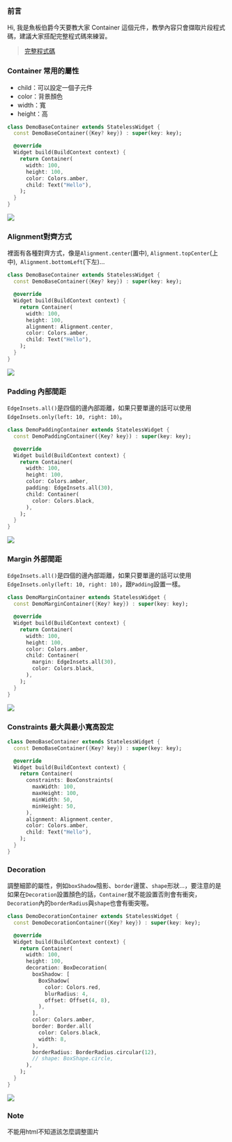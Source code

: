 ### 前言
Hi, 我是魚板伯爵今天要教大家 Container 這個元件，教學內容只會擷取片段程式碼，建議大家搭配完整程式碼來練習。

> [完整程式碼](https://github.com/Daviswww/triathlon_flutter/tree/master/day03)

### Container 常用的屬性
- child：可以設定一個子元件
- color：背景顏色
- width：寬
- height：高

```dart
class DemoBaseContainer extends StatelessWidget {
  const DemoBaseContainer({Key? key}) : super(key: key);

  @override
  Widget build(BuildContext context) {
    return Container(
      width: 100,
      height: 100,
      color: Colors.amber,
      child: Text("Hello"),
    );
  }
}
```

![](https://raw.githubusercontent.com/Daviswww/triathlon_flutter/master/day03/image/t3c9f8J.png)



### Alignment對齊方式
裡面有各種對齊方式，像是`Alignment.center`(置中), `Alignment.topCenter`(上中),` Alignment.bottomLeft`(下左)...
```dart
class DemoBaseContainer extends StatelessWidget {
  const DemoBaseContainer({Key? key}) : super(key: key);

  @override
  Widget build(BuildContext context) {
    return Container(
      width: 100,
      height: 100,
      alignment: Alignment.center,
      color: Colors.amber,
      child: Text("Hello"),
    );
  }
}

```
              

![](https://raw.githubusercontent.com/Daviswww/triathlon_flutter/master/day03/image/BhN4Wfg.png)

### Padding 內部間距
`EdgeInsets.all()`是四個的邊內部距離，如果只要單邊的話可以使用`EdgeInsets.only(left: 10, right: 10)`。
```dart
class DemoPaddingContainer extends StatelessWidget {
  const DemoPaddingContainer({Key? key}) : super(key: key);

  @override
  Widget build(BuildContext context) {
    return Container(
      width: 100,
      height: 100,
      color: Colors.amber,
      padding: EdgeInsets.all(30),
      child: Container(
        color: Colors.black,
      ),
    );
  }
}
```
![](https://raw.githubusercontent.com/Daviswww/triathlon_flutter/master/day03/image/lW96VpA.png)

### Margin 外部間距
`EdgeInsets.all()`是四個的邊內部距離，如果只要單邊的話可以使用`EdgeInsets.only(left: 10, right: 10)`，跟`Padding`設置一樣。
```dart
class DemoMarginContainer extends StatelessWidget {
  const DemoMarginContainer({Key? key}) : super(key: key);

  @override
  Widget build(BuildContext context) {
    return Container(
      width: 100,
      height: 100,
      color: Colors.amber,
      child: Container(
        margin: EdgeInsets.all(30),
        color: Colors.black,
      ),
    );
  }
}
```
![](https://raw.githubusercontent.com/Daviswww/triathlon_flutter/master/day03/image/NoEAJwN.png)

### Constraints 最大與最小寬高設定
```dart
class DemoBaseContainer extends StatelessWidget {
  const DemoBaseContainer({Key? key}) : super(key: key);

  @override
  Widget build(BuildContext context) {
    return Container(
      constraints: BoxConstraints(
        maxWidth: 100,
        maxHeight: 100,
        minWidth: 50,
        minHeight: 50,
      ),
      alignment: Alignment.center,
      color: Colors.amber,
      child: Text("Hello"),
    );
  }
}
```

### Decoration
調整細節的屬性，例如`boxShadow`陰影、`border`邊筐、`shape`形狀...，要注意的是如果在`Decoration`設置顏色的話，`Container`就不能設置否則會有衝突，`Decoration`內的`borderRadius`與`shape`也會有衝突喔。


```dart
class DemoDecorationContainer extends StatelessWidget {
  const DemoDecorationContainer({Key? key}) : super(key: key);

  @override
  Widget build(BuildContext context) {
    return Container(
      width: 100,
      height: 100,
      decoration: BoxDecoration(
        boxShadow: [
          BoxShadow(
            color: Colors.red,
            blurRadius: 4,
            offset: Offset(4, 8),
          ),
        ],
        color: Colors.amber,
        border: Border.all(
          color: Colors.black,
          width: 8,
        ),
        borderRadius: BorderRadius.circular(12),
        // shape: BoxShape.circle,
      ),
    );
  }
}
```
![](https://raw.githubusercontent.com/Daviswww/triathlon_flutter/master/day03/image/jB0Q94E.png)

### Note
不能用html不知道該怎麼調整圖片